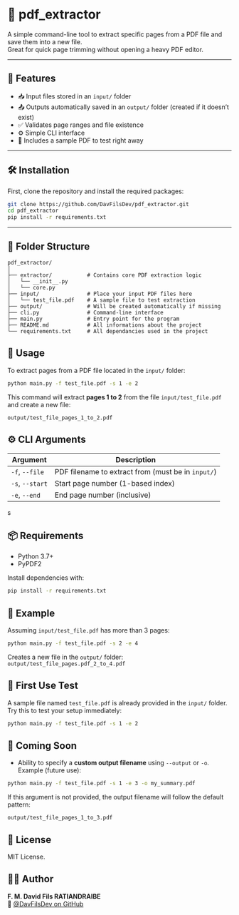 # 📄 pdf_extractor

A simple command-line tool to extract specific pages from a PDF file and save them into a new file.  
Great for quick page trimming without opening a heavy PDF editor.

---

## 🚀 Features

- 📥 Input files stored in an `input/` folder
- 📤 Outputs automatically saved in an `output/` folder (created if it doesn’t exist)
- ✅ Validates page ranges and file existence
- ⚙️ Simple CLI interface
- 🧪 Includes a sample PDF to test right away

---

## 🛠️ Installation

First, clone the repository and install the required packages:

```bash
git clone https://github.com/DavFilsDev/pdf_extractor.git
cd pdf_extractor
pip install -r requirements.txt
````

---

## 📁 Folder Structure

```
pdf_extractor/
│
├── extractor/           # Contains core PDF extraction logic
│   └── __init__.py
│   └── core.py
├── input/               # Place your input PDF files here
│   └── test_file.pdf    # A sample file to test extraction
├── output/              # Will be created automatically if missing
├── cli.py               # Command-line interface
├── main.py              # Entry point for the program
├── README.md            # All informations about the project
└── requirements.txt     # All dependancies used in the project
```

## 🧪 Usage

To extract pages from a PDF file located in the `input/` folder:

```bash
python main.py -f test_file.pdf -s 1 -e 2
```

This command will extract **pages 1 to 2** from the file `input/test_file.pdf` and create a new file:

```
output/test_file_pages_1_to_2.pdf
```


## ⚙️ CLI Arguments

| Argument        | Description                                        |
| --------------- | -------------------------------------------------- |
| `-f`, `--file`  | PDF filename to extract from (must be in `input/`) |
| `-s`, `--start` | Start page number (1-based index)                  |
| `-e`, `--end`   | End page number (inclusive)                        |

s
## 📦 Requirements

* Python 3.7+
* PyPDF2

Install dependencies with:

```bash
pip install -r requirements.txt
```

## 🎯 Example

Assuming `input/test_file.pdf` has more than 3 pages:

```bash
python main.py -f test_file.pdf -s 2 -e 4
```

Creates a new file in the `output/` folder:
`output/test_file_pages.pdf_2_to_4.pdf`

## 📄 First Use Test

A sample file named `test_file.pdf` is already provided in the `input/` folder.
Try this to test your setup immediately:

```bash
python main.py -f test_file.pdf -s 1 -e 2
```

## 🧭 Coming Soon

* Ability to specify a **custom output filename** using `--output` or `-o`.
Example (future use):

```bash
python main.py -f test_file.pdf -s 1 -e 3 -o my_summary.pdf
```

If this argument is not provided, the output filename will follow the default pattern:

```
output/test_file_pages_1_to_3.pdf
```

## 📝 License

MIT License.

## 👨‍💻 Author

**F. M. David Fils RATIANDRAIBE**  
🔗 [@DavFilsDev on GitHub](https://github.com/DavFilsDev)
